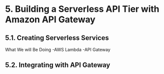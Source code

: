 # 5. Building a Serverless API Tier with Amazon API Gateway

## 5.1. Creating Serverless Services

What We will Be Doing
-AWS Lambda
-API Gateway

## 5.2. Integrating with API Gateway


